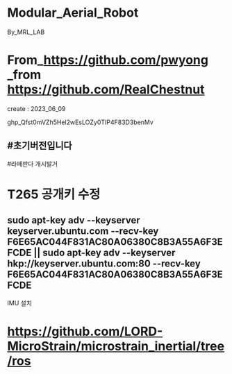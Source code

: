 # Modular_Aerial_Robot
 By_MRL_LAB
# From_https://github.com/pwyong _from https://github.com/RealChestnut
create : 2023_06_09

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


#초기버전입니다 
--------------
#라떼판다 개시발거

# T265 공개키 수정
sudo apt-key adv --keyserver keyserver.ubuntu.com --recv-key F6E65AC044F831AC80A06380C8B3A55A6F3EFCDE || sudo apt-key adv --keyserver hkp://keyserver.ubuntu.com:80 --recv-key F6E65AC044F831AC80A06380C8B3A55A6F3EFCDE
--------
IMU 설치
# https://github.com/LORD-MicroStrain/microstrain_inertial/tree/ros
